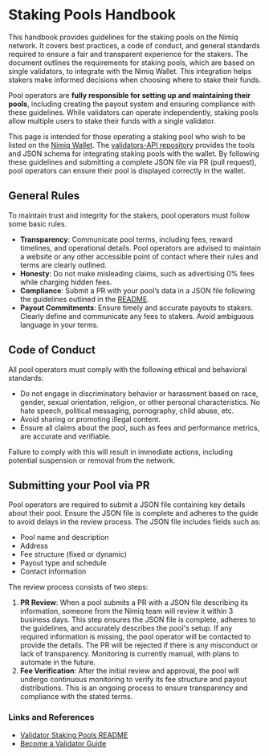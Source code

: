 # Staking Pools Handbook

This handbook provides guidelines for the staking pools on the Nimiq network. It covers best practices, a code of conduct, and general standards required to ensure a fair and transparent experience for the stakers. The document outlines the requirements for staking pools, which are based on single validators, to integrate with the Nimiq Wallet. This integration helps stakers make informed decisions when choosing where to stake their funds.

Pool operators are **fully responsible for setting up and maintaining their pools**, including creating the payout system and ensuring compliance with these guidelines. While validators can operate independently, staking pools allow multiple users to stake their funds with a single validator.

This page is intended for those operating a staking pool who wish to be listed on the [Nimiq Wallet](https://wallet.nimiq.com/). The [validators-API repository](https://github.com/nimiq/validators-api?tab=readme-ov-file#nimiq-validators) provides the tools and JSON schema for integrating staking pools with the wallet. By following these guidelines and submitting a complete JSON file via PR (pull request), pool operators can ensure their pool is displayed correctly in the wallet.

## General Rules

To maintain trust and integrity for the stakers, pool operators must follow some basic rules.

- **Transparency**: Communicate pool terms, including fees, reward timelines, and operational details. Pool operators are advised to maintain a website or any other accessible point of contact where their rules and terms are clearly outlined.
- **Honesty**: Do not make misleading claims, such as advertising 0% fees while charging hidden fees.
- **Compliance**: Submit a PR with your pool’s data in a JSON file following the guidelines outlined in the [README](https://github.com/nimiq/validators-api?tab=readme-ov-file#README).
- **Payout Commitments**: Ensure timely and accurate payouts to stakers. Clearly define and communicate any fees to stakers. Avoid ambiguous language in your terms.

## Code of Conduct

All pool operators must comply with the following ethical and behavioral standards:

- Do not engage in discriminatory behavior or harassment based on race, gender, sexual orientation, religion, or other personal characteristics. No hate speech, political messaging, pornography, child abuse, etc.
- Avoid sharing or promoting illegal content.
- Ensure all claims about the pool, such as fees and performance metrics, are accurate and verifiable.

Failure to comply with this will result in immediate actions, including potential suspension or removal from the network.

## **Submitting your Pool via PR**

Pool operators are required to submit a JSON file containing key details about their pool. Ensure the JSON file is complete and adheres to the guide to avoid delays in the review process. The JSON file includes fields such as:

- Pool name and description
- Address
- Fee structure (fixed or dynamic)
- Payout type and schedule
- Contact information

The review process consists of two steps:

1. **PR Review**: When a pool submits a PR with a JSON file describing its information, someone from the Nimiq team will review it within 3 business days. This step ensures the JSON file is complete, adheres to the guidelines, and accurately describes the pool's setup. If any required information is missing, the pool operator will be contacted to provide the details. The PR will be rejected if there is any misconduct or lack of transparency. Monitoring is currently manual, with plans to automate in the future.
2. **Fee Verification**: After the initial review and approval, the pool will undergo continuous monitoring to verify its fee structure and payout distributions. This is an ongoing process to ensure transparency and compliance with the stated terms.

### **Links and References**

- [Validator Staking Pools README](https://github.com/nimiq/validators-api?tab=readme-ov-file#nimiq-validators)
- [Become a Validator Guide](https://www.nimiq.com/developers/build/set-up-your-own-node/becoming-a-validator)
